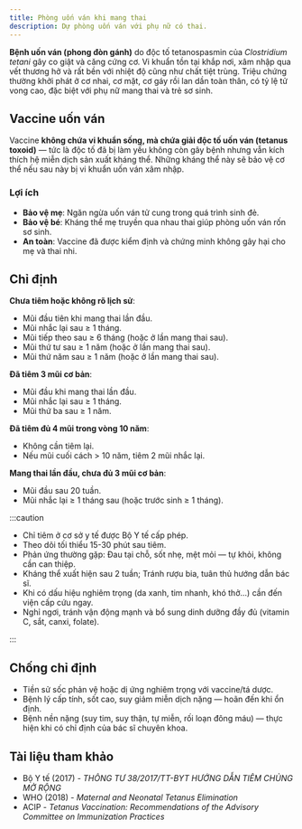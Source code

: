 ```yaml
---
title: Phòng uốn ván khi mang thai
description: Dự phòng uốn ván với phụ nữ có thai.
---
```


**Bệnh uốn ván (phong đòn gánh)** do độc tố tetanospasmin của _Clostridium tetani_ gây co giật và căng cứng cơ. Vi khuẩn tồn tại khắp nơi, xâm nhập qua vết thương hở và rất bền với nhiệt độ cũng như chất tiệt trùng. Triệu chứng thường khởi phát ở cơ nhai, cơ mặt, cơ gáy rồi lan dần toàn thân, có tỷ lệ tử vong cao, đặc biệt với phụ nữ mang thai và trẻ sơ sinh.

## Vaccine uốn ván

Vaccine **không chứa vi khuẩn sống, mà chứa giải độc tố uốn ván (tetanus toxoid)** — tức là độc tố đã bị làm yếu không còn gây bệnh nhưng vẫn kích thích hệ miễn dịch sản xuất kháng thể. Những kháng thể này sẽ bảo vệ cơ thể nếu sau này bị vi khuẩn uốn ván xâm nhập.

### Lợi ích

- **Bảo vệ mẹ**: Ngăn ngừa uốn ván tử cung trong quá trình sinh đẻ.
- **Bảo vệ bé**: Kháng thể mẹ truyền qua nhau thai giúp phòng uốn ván rốn sơ sinh.
- **An toàn**: Vaccine đã được kiểm định và chứng minh không gây hại cho mẹ và thai nhi.

## Chỉ định

**Chưa tiêm hoặc không rõ lịch sử**:

- Mũi đầu tiên khi mang thai lần đầu.
- Mũi nhắc lại sau ≥ 1 tháng.
- Mũi tiếp theo sau ≥ 6 tháng (hoặc ở lần mang thai sau).
- Mũi thứ tư sau ≥ 1 năm (hoặc ở lần mang thai sau).
- Mũi thứ năm sau ≥ 1 năm (hoặc ở lần mang thai sau).

**Đã tiêm 3 mũi cơ bản**:

- Mũi đầu khi mang thai lần đầu.
- Mũi nhắc lại sau ≥ 1 tháng.
- Mũi thứ ba sau ≥ 1 năm.

**Đã tiêm đủ 4 mũi trong vòng 10 năm**:

- Không cần tiêm lại.
- Nếu mũi cuối cách > 10 năm, tiêm 2 mũi nhắc lại.

**Mang thai lần đầu, chưa đủ 3 mũi cơ bản**:

- Mũi đầu sau 20 tuần.
- Mũi nhắc lại ≥ 1 tháng sau (hoặc trước sinh ≥ 1 tháng).

:::caution

- Chỉ tiêm ở cơ sở y tế được Bộ Y tế cấp phép.
- Theo dõi tối thiểu 15-30 phút sau tiêm.
- Phản ứng thường gặp: Đau tại chỗ, sốt nhẹ, mệt mỏi — tự khỏi, không cần can thiệp.
- Kháng thể xuất hiện sau 2 tuần; Tránh rượu bia, tuân thủ hướng dẫn bác sĩ.
- Khi có dấu hiệu nghiêm trọng (da xanh, tim nhanh, khó thở...) cần đến viện cấp cứu ngay.
- Nghỉ ngơi, tránh vận động mạnh và bổ sung dinh dưỡng đầy đủ (vitamin C, sắt, canxi, folate).

:::

## Chống chỉ định

- Tiền sử sốc phản vệ hoặc dị ứng nghiêm trọng với vaccine/tá dược.
- Bệnh lý cấp tính, sốt cao, suy giảm miễn dịch nặng — hoãn đến khi ổn định.
- Bệnh nền nặng (suy tim, suy thận, tự miễn, rối loạn đông máu) — thực hiện khi có chỉ định của bác sĩ chuyên khoa.

## Tài liệu tham khảo

- Bộ Y tế (2017) - _THÔNG TƯ 38/2017/TT-BYT HƯỚNG DẪN TIÊM CHỦNG MỞ RỘNG_
- WHO (2018) - _Maternal and Neonatal Tetanus Elimination_
- ACIP - _Tetanus Vaccination: Recommendations of the Advisory Committee on Immunization Practices_
